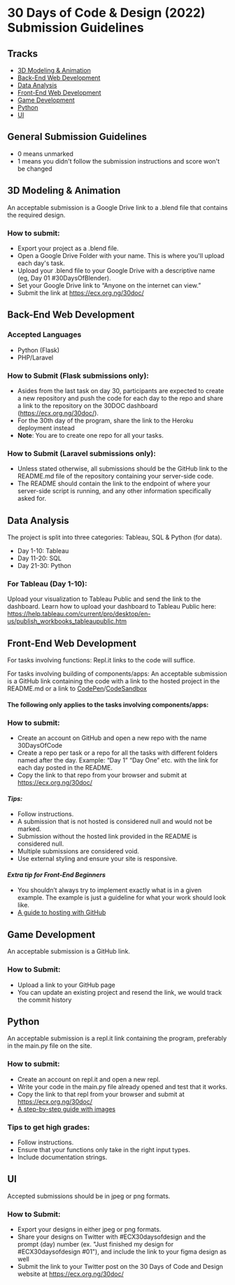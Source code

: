 # 30 Days of Code & Design (2022) Submission Guidelines 

## Tracks
- [3D Modeling & Animation](#3D-modeling-&-Animation)
- [Back-End Web Development](#back-end-web-development)
- [Data Analysis](#data-analysis)
- [Front-End Web Development](#front-end-web-development)
- [Game Development](#game-development)
- [Python](#python)
- [UI](#ui)

## General Submission Guidelines
- 0 means unmarked
- 1 means you didn't follow the submission instructions and score won't be changed

## 3D Modeling & Animation
An acceptable submission is a Google Drive link to a .blend file that contains the required design. 

### How to submit:
- Export your project as a .blend file. 
- Open a Google Drive Folder with your name. This is where you'll upload each day's task. 
- Upload your .blend file to your Google Drive with a descriptive name (eg, Day 01 #30DaysOfBlender). 
- Set your Google Drive link to “Anyone on the internet can view.”
- Submit the link at https://ecx.org.ng/30doc/

## Back-End Web Development
### Accepted Languages
- Python (Flask)
- PHP/Laravel

### How to Submit (Flask submissions only):
- Asides from the last task on day 30, participants are expected to create a new repository and push the code for each day to the repo and share a link to the repository on the 30DOC dashboard (https://ecx.org.ng/30doc/).
- For the 30th day of the program, share the link to the Heroku deployment instead
- **Note**: You are to create one repo for all your tasks.

### How to Submit (Laravel submissions only):
- Unless stated otherwise, all submissions should be the GitHub link to the README.md file of the repository containing your server-side code. 
- The README should contain the link to the endpoint of where your server-side script is running, and any other information specifically asked for.




## Data Analysis
The project is split into three categories: Tableau, SQL & Python (for data). 
- Day 1-10: Tableau
- Day 11-20: SQL
- Day 21-30: Python

### For Tableau (Day 1-10):
Upload your visualization to Tableau Public and send the link to the dashboard. Learn how to upload your dashboard to Tableau Public here: https://help.tableau.com/current/pro/desktop/en-us/publish_workbooks_tableaupublic.htm

## Front-End Web Development
For tasks involving functions: Repl.it links to the code will suffice.

For tasks involving building of components/apps: An acceptable submission is a GitHub link containing the code with a link to the hosted project in the README.md or a link to [CodePen](https://codepen.io/)/[CodeSandbox](https://codesandbox.io/)

#### **The following only applies to the tasks involving components/apps:**

### How to submit:
- Create an account on GitHub and open a new repo with the name 30DaysOfCode
- Create a repo per task or a repo for all the tasks with different folders named after the day. Example: “Day 1” “Day One” etc. with the link for each day posted in the README.
- Copy the link to that repo from your browser and submit at https://ecx.org.ng/30doc/

#### ***Tips:***
- Follow instructions.
- A submission that is not hosted is considered null and would not be marked.
- Submission without the hosted link provided in the README is considered null.
- Multiple submissions are considered void.
- Use external styling and ensure your site is responsive.

#### ***Extra tip for Front-End Beginners***
- You shouldn’t always try to implement exactly what is in a given example. The example is just a guideline for what your work should look like.
- [A guide to hosting with GitHub](https://steph-crown.github.io/a-guide-on-hosting/)


## Game Development 
An acceptable submission is a GitHub link. 

### How to Submit:
- Upload a link to your GitHub page 
- You can update an existing project and resend the link, we would track the commit history

## Python
An acceptable submission is a repl.it link containing the program, preferably in the main.py file on the site.

### How to submit:
- Create an account on repl.it and open a new repl.
- Write your code in the main.py file already opened and test that it works.
- Copy the link to that repl from your browser and submit at https://ecx.org.ng/30doc/
- [A step-by-step guide with images](https://github.com/Senseiuc/pythonguide/blob/master/README.md)

### Tips to get high grades:
- Follow instructions.
- Ensure that your functions only take in the right input types.
- Include documentation strings.

## UI
Accepted submissions should be in jpeg or png formats.

### How to Submit:

- Export your designs in either jpeg or png formats.
- Share your designs on Twitter with #ECX30daysofdesign and the prompt (day) number (ex. "Just finished my design for #ECX30daysofdesign #01"), and include the link to your figma design as well 
- Submit the link to your Twitter post on the 30 Days of Code and Design website at https://ecx.org.ng/30doc/
